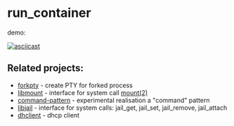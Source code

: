 # run_container

demo:

[![asciicast](https://asciinema.org/a/218255.svg)](https://asciinema.org/a/218255)

## Related projects:

- [forkpty](https://github.com/kolgotko/forkpty) - create PTY for forked process
- [libmount](https://github.com/kolgotko/libmount) - interface for system call [mount(2)](https://www.freebsd.org/cgi/man.cgi?query=mount&apropos=0&sektion=2&manpath=FreeBSD+12.0-RELEASE+and+Ports&arch=default&format=html)
- [command-pattern](https://github.com/kolgotko/command-pattern.rs) - experimental realisation a "command" pattern
- [libjail](https://github.com/kolgotko/libjail) - interface for system calls: jail_get, jail_set, jail_remove, jail_attach
- [dhclient](https://github.com/kolgotko/dhclient) - dhcp client
